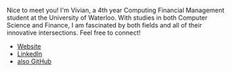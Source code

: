 Nice to meet you! I'm Vivian, a 4th year Computing Financial Management student at the University of Waterloo. With studies in both Computer Science and Finance, I am fascinated by both fields and all of their innovative intersections. Feel free to connect! 

* [Website](https://vivianyrguo.github.io/)
* [LinkedIn](https://www.linkedin.com/in/vivianvg/)
* [also GitHub](https://github.com/vivianvg)
